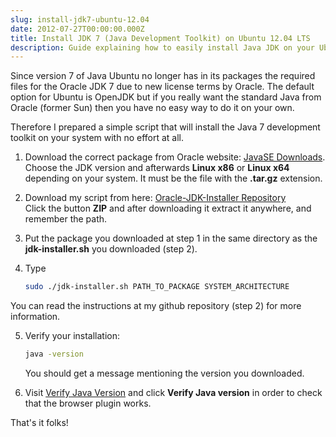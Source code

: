 ```yaml
---
slug: install-jdk7-ubuntu-12.04
date: 2012-07-27T00:00:00.000Z
title: Install JDK 7 (Java Development Toolkit) on Ubuntu 12.04 LTS
description: Guide explaining how to easily install Java JDK on your Ubuntu 12.04 LTS.
---
```


Since version 7 of Java Ubuntu no longer has in its packages the required files for the Oracle JDK 7 due to new license terms by Oracle. The default option for Ubuntu is OpenJDK but if you really want the standard Java from Oracle (former Sun) then you have no easy way to do it on your own.

Therefore I prepared a simple script that will install the Java 7 development toolkit on your system with no effort at all.

1. Download the correct package from Oracle website: [JavaSE Downloads](http://www.oracle.com/technetwork/java/javase/downloads/index.html "JavaSE Downloads").  
Choose the JDK version and afterwards **Linux x86** or **Linux x64** depending on your system. It must be the file with the **.tar.gz** extension.

2. Download my script from here: [Oracle-JDK-Installer Repository](https://github.com/lambrospetrou/oracle-jdk-installer)  
Click the button **ZIP** and after downloading it extract it anywhere, and remember the path.

3. Put the package you downloaded at step 1 in the same directory as the **jdk-installer.sh** you downloaded (step 2).

4. Type

    ```bash
    sudo ./jdk-installer.sh PATH_TO_PACKAGE SYSTEM_ARCHITECTURE
    ```
You can read the instructions at my github repository (step 2) for more information.

5. Verify your installation:

    ```bash
    java -version
    ```
    You should get a message mentioning the version you downloaded.

6. Visit [Verify Java Version](http://www.java.com/en/download/installed.jsp) and click **Verify Java version** in order to check that the browser plugin works.

That's it folks!
